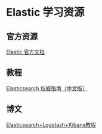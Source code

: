# Elastic 学习资源

## 官方资源

[Elastic 官方文档](https://www.elastic.co/guide/index.html)

## 教程

[Elasticsearch 权威指南（中文版）](https://es.xiaoleilu.com/index.html)

## 博文

[Elasticsearch+Logstash+Kibana教程](https://www.cnblogs.com/xing901022/p/4704319.html)
